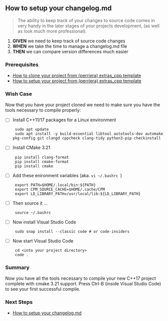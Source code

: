 ## How to setup your changelog.md
> The ability to keep track of your changes to source code comes in very handy in the later stages of your projects development, (as well as look much more professional). 

 1. **GIVEN** we need to keep track of source code changes
 2. **WHEN** we take the time to manage a changelog.md file
 3. **THEN** we can compare version differences much easier

### Prerequisites
 - [How to clone your project from (perriera) extras_cpp template](https://github.com/perriera/extras_cpp/blob/dev/docs/CLONE.md)
 - [How to setup your project from (perriera) extras_cpp template](https://github.com/perriera/extras_cpp/blob/dev/docs/SETUP.md)
 
### Wish Case
Now that you have your project cloned we need to make sure you have the tools necessary to compile properly:

 - [ ] Install C++11/17 packages for a Linux environment

		sudo apt update
		sudo apt install -y build-essential libtool autotools-dev automake pkg-config git clangd cppcheck clang-tidy python3-pip checkinstall

 - [ ] Install CMake 3.21

		pip install clang-format
		pip install cmake-format
		pip install cmake

 - [ ] Add these enironment variables (aka.  `vi ~/.bashrc `)

		
		export PATH=$HOME/.local/bin:${PATH}
		export CPM_SOURCE_CACHE=$HOME/.cache/CPM
		export LD_LIBRARY_PATH=/usr/local/lib:${LD_LIBRARY_PATH}

 - [ ] Then source it ... 

		source ~/.bashrc

 - [ ] Now install Visual Studio Code

		sudo snap install --classic code # or code-insiders

 - [ ] Now start Visual Studio Code

		cd <into your project directory>
		code .

### Summary 
Now you have all the tools necessary to compile your new C++17 project complete with cmake 3.21 support. Press Ctrl-B (inside Visual Studio Code) to see your first successful compile.

### Next Steps
 - [How to setup your changelog.md](https://github.com/perriera/extras_cpp/blob/dev/docs/CHANGELOG.md)


